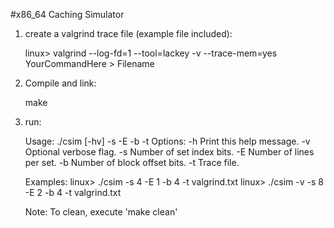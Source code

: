 #x86_64 Caching Simulator

1. create a valgrind trace file (example file included):
    
    linux> valgrind --log-fd=1 --tool=lackey -v --trace-mem=yes YourCommandHere > Filename

2. Compile and link:

    make

3. run:

    Usage: ./csim [-hv] -s <num> -E <num> -b <num> -t <file>
    Options:
    -h         Print this help message.
    -v         Optional verbose flag.
    -s <num>   Number of set index bits.
    -E <num>   Number of lines per set.
    -b <num>   Number of block offset bits.
    -t <file>  Trace file.

    Examples:
    linux>  ./csim -s 4 -E 1 -b 4 -t valgrind.txt
    linux>  ./csim -v -s 8 -E 2 -b 4 -t valgrind.txt


    Note: To clean, execute 'make clean'

